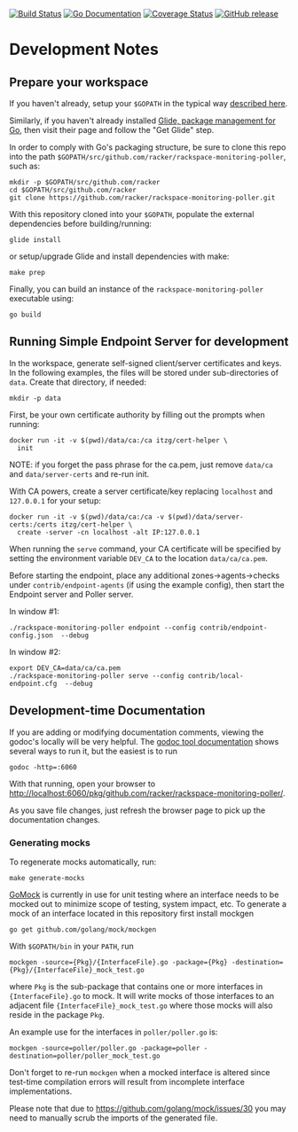 [![Build Status](https://travis-ci.org/racker/rackspace-monitoring-poller.svg?branch=master)](https://travis-ci.org/racker/rackspace-monitoring-poller)
[![Go Documentation](https://godoc.org/github.com/racker/rackerspace-monitoring-poller?status.svg)](https://godoc.org/github.com/racker/rackspace-monitoring-poller)
[![Coverage Status](https://coveralls.io/repos/github/racker/rackspace-monitoring-poller/badge.svg?branch=master)](https://coveralls.io/github/racker/rackspace-monitoring-poller?branch=master)
[![GitHub release](https://img.shields.io/github/release/racker/rackspace-monitoring-poller.svg)](https://github.com/racker/rackspace-monitoring-poller/releases)

# Development Notes

## Prepare your workspace

If you haven't already, setup your `$GOPATH` in the typical way [described here](https://golang.org/doc/code.html#GOPATH).

Similarly, if you haven't already installed [Glide, package management for Go](https://glide.sh/), then visit their
page and follow the "Get Glide" step.

In order to comply with Go's packaging structure, be sure to clone this repo
into the path `$GOPATH/src/github.com/racker/rackspace-monitoring-poller`, such as:

```
mkdir -p $GOPATH/src/github.com/racker
cd $GOPATH/src/github.com/racker
git clone https://github.com/racker/rackspace-monitoring-poller.git
```

With this repository cloned into your `$GOPATH`, populate the external dependencies before building/running:

```
glide install
```

or setup/upgrade Glide and install dependencies with make:

```
make prep
```

Finally, you can build an instance of the `rackspace-monitoring-poller` executable using:

```
go build
```

## Running Simple Endpoint Server for development

In the workspace, generate self-signed client/server certificates and keys. In the following examples, the files
will be stored under sub-directories of `data`. Create that directory, if needed:

```
mkdir -p data
```

First, be your own certificate authority by filling out the prompts when running:

```
docker run -it -v $(pwd)/data/ca:/ca itzg/cert-helper \
  init
```

NOTE: if you forget the pass phrase for the ca.pem, just remove `data/ca` and `data/server-certs` and re-run init.

With CA powers, create a server certificate/key replacing `localhost` and `127.0.0.1` for your setup:

```
docker run -it -v $(pwd)/data/ca:/ca -v $(pwd)/data/server-certs:/certs itzg/cert-helper \
  create -server -cn localhost -alt IP:127.0.0.1
```

When running the `serve` command, your CA certificate will be specified by setting the environment variable `DEV_CA`
to the location `data/ca/ca.pem`.

Before starting the endpoint, place any additional zones->agents->checks under `contrib/endpoint-agents` (if using the example config), then
start the Endpoint server and Poller server.

In window #1:

    ./rackspace-monitoring-poller endpoint --config contrib/endpoint-config.json  --debug

In window #2:

    export DEV_CA=data/ca/ca.pem
    ./rackspace-monitoring-poller serve --config contrib/local-endpoint.cfg  --debug

## Development-time Documentation

If you are adding or modifying documentation comments, viewing the godoc's locally will be very helpful.
The [godoc tool documentation](https://godoc.org/golang.org/x/tools/cmd/godoc) shows several ways to
run it, but the easiest is to run

    godoc -http=:6060

With that running, open your browser to [http://localhost:6060/pkg/github.com/racker/rackspace-monitoring-poller/]().

As you save file changes, just refresh the browser page to pick up the documentation changes.

### Generating mocks

To regenerate mocks automatically, run:

```
make generate-mocks
```

[GoMock](https://github.com/golang/mock) is currently in use for unit testing where an interface needs to be mocked out to minimize scope of testing,
system impact, etc. To generate a mock of an interface located in this repository first install mockgen

```
go get github.com/golang/mock/mockgen
```

With `$GOPATH/bin` in your `PATH`, run

```
mockgen -source={Pkg}/{InterfaceFile}.go -package={Pkg} -destination={Pkg}/{InterfaceFile}_mock_test.go
```

where `Pkg` is the sub-package that contains one or more interfaces in `{InterfaceFile}.go` to mock.
It will write mocks of those interfaces to an adjacent file `{InterfaceFile}_mock_test.go` where those
mocks will also reside in the package `Pkg`.

An example use for the interfaces in `poller/poller.go` is:

```
mockgen -source=poller/poller.go -package=poller -destination=poller/poller_mock_test.go
```

Don't forget to re-run `mockgen` when a mocked interface is altered since test-time compilation errors will result
from incomplete interface implementations.

Please note that due to https://github.com/golang/mock/issues/30 you may need to manually scrub the imports of
the generated file.
